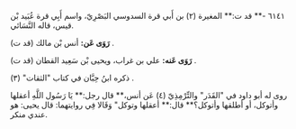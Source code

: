 ٦١٤١ -** قد ت:** المغيرة (٢) بن أَبي قرة السدوسي البَصْرِيّ، واسم أَبِي قرة عُبَيد بْن قيس، قاله النَّسَائي.

**رَوَى عَن:** أنس بْن مالك (قد ت) .

**رَوَى عَنه:** علي بن غراب، ويحيى بْن سَعِيد القطان (قد ت) .

ذكره ابنُ حِبَّان في كتاب "الثقات" (٣) .

روى له أبو داود في "القَدَر" والتِّرْمِذِيّ (٤) عَن أنس،** قال رجل:** يَا رَسُول اللَّهِ أعقلها وأتوكل، أو أطلقها وأتوكل؟** قال:** أعقلها وتوكل" وَقَالا فِي روايتهما: قال يحيى: هو عندي منكر.